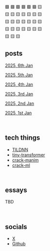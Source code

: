 🟩 🟩 🟩 🟩 🟩 🟩 🟨  <br>
🟨 🟨 🟨 🟨 🟨 🟨 🟨  <br>
🟨 🟨 🟨 🟨 🟨 🟨 🟨  <br>
🟨 🟨 🟨 🟨 🟨 🟨 🟨  <br>
🟨 🟨 🟨  <br>


## posts

[2025, 6th Jan](2025/0106.md)

[2025, 5th Jan](2025/0105.md)

[2025, 4th Jan](2025/0104.md)

[2025, 3rd Jan](2025/0103.md)

[2025, 2nd Jan](2025/0102.md)

[2025, 1st Jan](2025/0101.md)

<br>

## tech things

- [TILDNN](https://attentionmech.github.io/TILDNN)
- [tiny-transformer](https://github.com/attentionmech/tiny-transformer)
- [crack-manim](https://cracked-org.github.io/crack-manim/)
- [crack-ml](https://attentionmech.github.io/crack-ml/)

<br>

## essays

TBD

<br>

## socials

- [X](https://x.com/attentionmech)
- [Github](https://github.com/attentionmech)


